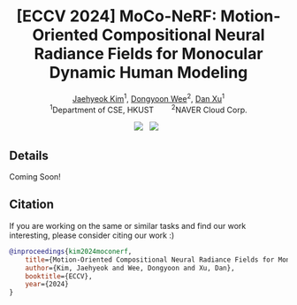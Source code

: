 <p align="center">
  <h1 align="center">
    <strong>
      [ECCV 2024] MoCo-NeRF: Motion-Oriented Compositional Neural Radiance Fields for Monocular Dynamic Human Modeling
    </strong>
  </h1>

  <p align="center">
    <a href="https://stevejaehyeok.github.io/">Jaehyeok Kim</a><sup>1</sup>,
    <a href="https://scholar.google.com/citations?user=oEKX8h0AAAAJ&hl=ko/">Dongyoon Wee</a><sup>2</sup>,
    <a href="https://www.danxurgb.net/">Dan Xu</a><sup>1</sup>
    <br>
    <sup>1</sup>Department of CSE, HKUST</span>&emsp;&emsp;
    <sup>2</sup>NAVER Cloud Corp.</span>
  </p>

  <div align="center">
    <a href=https://arxiv.org/abs/2404.13679><img src='https://img.shields.io/badge/arXiv-2404.13679-b31b1b.svg'></a>  
    <a href='https://stevejaehyeok.github.io/publications/moco-nerf/'><img src='https://img.shields.io/badge/Project-Page-Green'></a>  
  </div>
  
  <h2>Details</h2>
  <p>Coming Soon!</p>
</p>



## Citation
If you are working on the same or similar tasks and find our work interesting, please consider citing our work :)
```BibTeX
@inproceedings{kim2024moconerf,
    title={Motion-Oriented Compositional Neural Radiance Fields for Monocular Dynamic Human Modeling},
    author={Kim, Jaehyeok and Wee, Dongyoon and Xu, Dan},
    booktitle={ECCV},
    year={2024}
}
```
